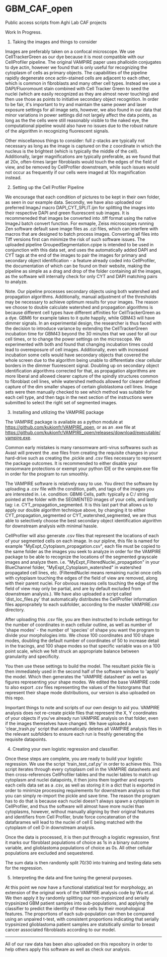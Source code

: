 # GBM_CAF_open
Public access scripts from Aghi Lab CAF projects


Work In Progress.

1. Taking the images and things to consider

Images are preferably taken on a confocal microscope. We use CellTrackerGreen as our dye because it is most compatible with our CellProfiler pipeline. The original VAMPIRE paper uses phalloidin conjugates to dye actin, however we found that is only useful for recognizing the cytoplasm of cells as primary objects. The capabilities of the pipeline rapidly degenerate once actin-stained cells are adjacent to each other, which is common in fibroblasts and many other cell types. Instead we use a DAPI/Fluoromount stain combined with Cell Tracker Green to seed the nuclei (which are easily recognized as they are almost never touching) and then use those as points to initiative secondary object recognition. In order to be fair, it's important to try and maintain the same power and laser exposure settings for all image sets, however, we also found in our data that minor variations in power settings did not largely affect the data points, as long as the the cells were still reasonably visible to the naked eye, the computational pipeline would also have no issues due to the robust nature of the algorithm in recognizing fluorescent signals. 

Other miscellanous things to consider: full z-stacks are typically not necessary as long as the image is captured on the z coordinate in which the nucleus is the brightest (which is typically the middle of the cell). Additionally, larger magnifications are typically preferable, as we found that at 20x, often-times larger fibroblasts would touch the edges of the field of view, and be removed by CellProfiler downstream, while such issues would not occur as frequently if our cells were imaged at 10x magnification instead. 

2. Setting up the Cell Profiler Pipeline

We encourage that each condition of pictures to be kept in their own folder, as seen in our example data. Secondly, we have also uploaded our preferred ImageJ macro DAPI_CYT_SPLIT.ijm for splitting the images into their respective DAPI and green fluorescent sub images. It is recommeneded that images be converted into .tiff format using the native ImageJ batch convert function. For exmaple, Zeiss microscopes running Zen software default save image files as .czi files, which can interfere with macros that are designed to batch process images. Converting all files into Tiff versions first can minimize the risk of such software issues. The uploaded pipeline GroupedSegmentation.cpipe is intended to be used in conjunction with this data set, and uses the automatically added DAPI and CYT tags at the end of the images to pair the images for primary and secondary object identification - a feature already coded into CellProfiler, the documentation of which can be found on their website, making the pipeline as simple as a drag and drop of the folder containing all the images, as the software will internally check for only CYT and DAPI matching pairs to analyze. 

Note. Our pipeline processes secondary objects using both watershed and propagation algorithms. Additionally, manual adjustment of the thresholds may be necessary to achieve optimum results for your images. The reason we choose to double calculate watershed and propagation algorithms is because different cell types have different affinities for CellTrackerGreen as a dye. GBM6 for example takes to it quite happily, while GBM43 will have dimmer signals. In an experimental design, the researcher is thus faced with the decision to introduce variance by extending the CellTrackerGreen incubation time for GBM43 beyond the 30 minutes that we used for all our cell times, or to change the power settings on the microscope. We experimented with both and found that changing incubation times could lead to overexposure of cell images. Additionally, even with increased incubation some cells would have secondary objects that covered the whole screen due to the algorithm being unable to differentiate clear cellular borders in the dimmer fluorescent signal. Doubling up on secondary object identification algorithms corrected for that, as propagation algorithms are more liberal and allowed clearer capture of the spindly structures common to fibroblast cell lines, while watershed methods allowed for clearer defined capture of the dim smaller shapes of certain glioblastoma cell lines. Image sets were then manually checked to see which method was suitable for each cell type, and then tags in the next section of the instructions were submitted to select the right set of segmented images. 

3. Installing and utilizing the VAMPIRE package

The VAMPIRE package is available as a python module at https://github.com/kukionfr/VAMPIRE_open, or as an .exe file at https://github.com/kukionfr/VAMPIRE_open/releases/download/executable/vampire.exe.

Common early mistakes is many ransomware anti-virus softwares such as Avast will prevent the .exe files from creating the requisite changes in your hard-drive such as creating the .pickle and .csv files necessary to represent the package outcomes. It is recommended to either disable your ransomware protections or exempt your python IDE or the vampire.exe file in order for the program to run smoothly. 

The VAMPIRE software is relatively easy to use. You direct the software by uploading a .csv file with the condition, path, and tags of the images you are interested in. i.e. condition: GBM6 Cells, path: typically a C:/ string pointed at the folder with the SEGMENTED images of your cells, and lastly tag: i.e. CYT_propagation_segmented. It is this last part that allows us to apply our double algorithm technique above, by changing it to either CYT_propagation_segmented or CYT_watershed_segmented, we are thus able to selectively choose the best secondary object identification algorithm for downstream analysis with minimal hassle. 

CellProfiler will also generate .csv files that represent the locations of each of your segmented cells on each image. In our pipline, this file is named for example "MyExpt_Cytoplasm_propagation.csv", each file must be copied to the same folder as the images you seek to analyze in order for the VAMPIRE package to be able to recognize the locations of the segmented grayscale images and analyze them. i.e. "MyExpt_FilteredNuclei_propagation" in your BlueChannel folder, "MyExpt_Cytoplasm_watershed" in watershed propagated cell lines, etc. (FilteredNuclei means remaining nuclei once cells with cytoplasm touching the edges of the field of view are removed, along with their parent nuclei. For obvious reasons cells touching the edge of the field of view may only be partial, and are by default excluded from downstream analysis.). We have also uploaded a script called 'dist_loc_files.py' that automatically distributes the CellProfiler information files appropraitely to each subfolder, according to the master VAMPIRE.csv directory. 

After uploading this .csv file, you are then instructed to include settings for the number of coordinates in each cellular outline, as well as number of 'shape modes' - the number of 'species' of shape you want the program to divide your morphologies into. We chose 100 coordinates and 100 shape modes, doubling the default number of coordinates of 50 to increase detail in the tracings, and 100 shape modes so that specific variable was on a 100 point scale, which we felt struck an appropriate balance between granularity and specificity. 

You then use these settings to build the model. The resultant pickle file is then immediately used in the second half of the software window to 'apply' the model. Which then generates the 'VAMPIRE datasheet' as well as figures representing your shape modes. We edited the base VAMPIRE code to also export .csv files representing the values of the historgrams that represent their shape mode distributions, our version is also uploaded on this repo.

Important things to note and scripts of our own design to aid you. VAMPIRE analysis does not re-create pickle files that represent the X, Y coordinates of your objects if you've already run VAMPIRE analysis on that folder, even if the images themselves have changed. We have uploaded a 'clear_trash.py' script that automatically deletes all VAMPIRE analysis files in the relevant subfolders to ensure each run is freshly generating the requisite datapoints. 


4. Creating your own logistic regression and classifier.

Once these steps are complete, you are ready to build your logistic regression. We use the script 'train_test_caf.py' in order to achieve this. This script iterates through every cytoplasm cell in the VAMPIRE datasheets and then cross-references CellProfiler tables and the nuclei tables to match up cytoplasm and nuclei datapoints, it then joins them together and exports each cells data set as a .csv, as well as storing it in a dict that is exported in order to minimize processing requirements for downstream analysis so that you can simply re-import the pickle and save time. The reason the program has to do that is because each nuclei doesn't always spawn a cytoplasm in CellProfiler, and thus the software will almost have more nuclei than cytoplasms, however, without manually aligning by their original features and identifiers from Cell Profiler, brute force concatenation of the datafarames will lead to the nuclei of cell E being matched with the cytoplasm of cell D in downstream analysis. 

Once the data is processed, it is then put through a logistic regression, first it marks our fibroblast populations of choice as 1s in a binary outcome variable, and glioblastoma populations of choice as 0s. All other cellular populations are excluded and sequestered. 

The sum data is then randomly split 70/30 into training and testing data sets for the regression. 

5. Interpreting the data and fine tuning the general purposes. 

At this point we now have a functional statistical test for morphology, an extension of the original work of the VAMPIRE analysis code by Wu et.al. We then apply it by randomly splitting our non-trypsinized and serially trypsinized GBM patient samples into sub-populations, and applying the classifier to predict the identity of these cells by their morphological features. The proportions of each sub-population can then be compared using an unpaired t-test, with consistent proportions indicating that serially trypsinized glioblastoma patient samples are statsitically similar to breast cancer associated fibroblasts according to our model. 


***

All of our raw data has been also uploaded on this repository in order to help others apply this software as well as check our analysis. 
